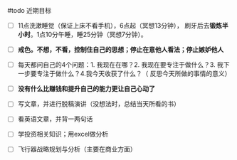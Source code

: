 #todo 
近期目标
- [ ] 11点洗漱睡觉（保证上床不看手机），6点起（冥想13分钟）， 刷牙后去**锻炼半小时**。1点10分午睡，睡25分钟（冥想7分钟）。
- [ ] **戒色。不想，不看，控制住自己的思想；停止在意他人看法；停止嫉妒他人**
- [ ] 每天都问自己的4个问题：1. 我现在在哪？2. 我现在要专注于做什么？3. 我下一步要专注于做什么？4.我今天收获了什么？（ 反思今天所做的事情的意义）
- [ ] **没有什么比赚钱和提升自己的能力更让自己心动了** 
- [ ] 写文章，并进行脱稿演讲（没想法时，总结当天所看的书）
- [ ] 看英语文章，并背一两句话
- [ ] 学投资相关知识；用excel做分析
- [ ] 飞行器战略规划与分析（主要在商业方面）


